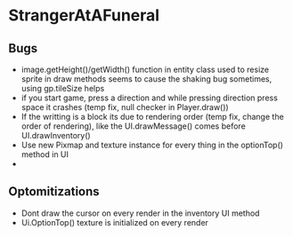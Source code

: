 # StrangerAtAFuneral

## Bugs

- image.getHeight()/getWidth() function in entity class used to resize sprite in draw methods seems to cause the shaking bug sometimes, using gp.tileSize helps
- if you start game, press a direction and while pressing direction press space it crashes (temp fix, null checker in Player.draw())
- If the writting is a block its due to rendering order (temp fix, change the order of rendering), like the UI.drawMessage() comes before UI.drawInventory()
- Use new Pixmap and texture instance for every thing in the optionTop() method in UI
- 

## Optomitizations

- Dont draw the cursor on every render in the inventory UI method
- Ui.OptionTop() texture is initialized on every render



